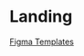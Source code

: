 # Landing

[Figma Templates](https://www.figma.com/file/vsdWHEzjFc2m128FerJXLA/Untitled?type=design&node-id=0%3A1&mode=design&t=IWcfXxwldLbM9IEv-1)

